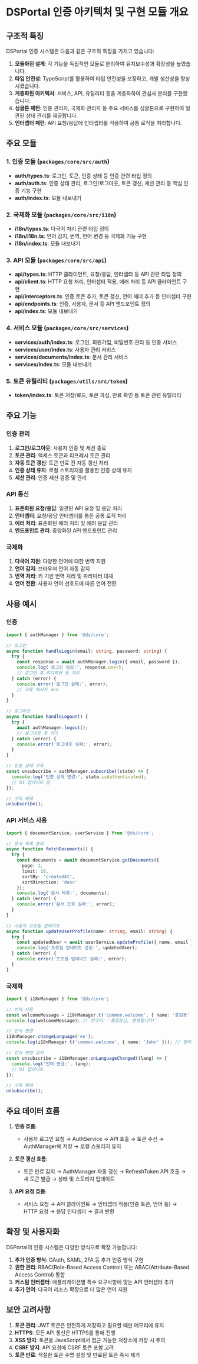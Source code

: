 # DSPortal 인증 아키텍처 및 구현 모듈 개요

## 구조적 특징

DSPortal 인증 시스템은 다음과 같은 구조적 특징을 가지고 있습니다:

1. **모듈화된 설계**: 각 기능을 독립적인 모듈로 분리하여 유지보수성과 확장성을 높였습니다.
2. **타입 안전성**: TypeScript를 활용하여 타입 안전성을 보장하고, 개발 생산성을 향상시켰습니다.
3. **계층화된 아키텍처**: 서비스, API, 유틸리티 등을 계층화하여 관심사 분리를 구현했습니다.
4. **싱글톤 패턴**: 인증 관리자, 국제화 관리자 등 주요 서비스를 싱글톤으로 구현하여 일관된 상태 관리를 제공합니다.
5. **인터셉터 패턴**: API 요청/응답에 인터셉터를 적용하여 공통 로직을 처리합니다.

## 주요 모듈

### 1. 인증 모듈 (`packages/core/src/auth`)

- **auth/types.ts**: 로그인, 토큰, 인증 상태 등 인증 관련 타입 정의
- **auth/auth.ts**: 인증 상태 관리, 로그인/로그아웃, 토큰 갱신, 세션 관리 등 핵심 인증 기능 구현
- **auth/index.ts**: 모듈 내보내기

### 2. 국제화 모듈 (`packages/core/src/i18n`)

- **i18n/types.ts**: 다국어 처리 관련 타입 정의
- **i18n/i18n.ts**: 언어 감지, 번역, 언어 변경 등 국제화 기능 구현
- **i18n/index.ts**: 모듈 내보내기

### 3. API 모듈 (`packages/core/src/api`)

- **api/types.ts**: HTTP 클라이언트, 요청/응답, 인터셉터 등 API 관련 타입 정의
- **api/client.ts**: HTTP 요청 처리, 인터셉터 적용, 에러 처리 등 API 클라이언트 구현
- **api/interceptors.ts**: 인증 토큰 추가, 토큰 갱신, 언어 헤더 추가 등 인터셉터 구현
- **api/endpoints.ts**: 인증, 사용자, 문서 등 API 엔드포인트 정의
- **api/index.ts**: 모듈 내보내기

### 4. 서비스 모듈 (`packages/core/src/services`)

- **services/auth/index.ts**: 로그인, 회원가입, 비밀번호 관리 등 인증 서비스
- **services/user/index.ts**: 사용자 관리 서비스
- **services/documents/index.ts**: 문서 관리 서비스
- **services/index.ts**: 모듈 내보내기

### 5. 토큰 유틸리티 (`packages/utils/src/token`)

- **token/index.ts**: 토큰 저장/로드, 토큰 파싱, 만료 확인 등 토큰 관련 유틸리티

## 주요 기능

### 인증 관리

1. **로그인/로그아웃**: 사용자 인증 및 세션 종료
2. **토큰 관리**: 액세스 토큰과 리프레시 토큰 관리
3. **자동 토큰 갱신**: 토큰 만료 전 자동 갱신 처리
4. **인증 상태 유지**: 로컬 스토리지를 활용한 인증 상태 유지
5. **세션 관리**: 인증 세션 검증 및 관리

### API 통신

1. **표준화된 요청/응답**: 일관된 API 요청 및 응답 처리
2. **인터셉터**: 요청/응답 인터셉터를 통한 공통 로직 처리
3. **에러 처리**: 표준화된 에러 처리 및 에러 응답 관리
4. **엔드포인트 관리**: 중앙화된 API 엔드포인트 관리

### 국제화

1. **다국어 지원**: 다양한 언어에 대한 번역 지원
2. **언어 감지**: 브라우저 언어 자동 감지
3. **번역 처리**: 키 기반 번역 처리 및 파라미터 대체
4. **언어 전환**: 사용자 언어 선호도에 따른 언어 전환

## 사용 예시

### 인증

```typescript
import { authManager } from '@ds/core';

// 로그인
async function handleLogin(email: string, password: string) {
  try {
    const response = await authManager.login({ email, password });
    console.log('로그인 성공:', response.user);
    // 로그인 후 리디렉션 등 처리
  } catch (error) {
    console.error('로그인 실패:', error);
    // 오류 메시지 표시
  }
}

// 로그아웃
async function handleLogout() {
  try {
    await authManager.logout();
    // 로그아웃 후 처리
  } catch (error) {
    console.error('로그아웃 실패:', error);
  }
}

// 인증 상태 구독
const unsubscribe = authManager.subscribe((state) => {
  console.log('인증 상태 변경:', state.isAuthenticated);
  // UI 업데이트 등
});

// 구독 해제
unsubscribe();
```

### API 서비스 사용

```typescript
import { documentService, userService } from '@ds/core';

// 문서 목록 조회
async function fetchDocuments() {
  try {
    const documents = await documentService.getDocuments({
      page: 1,
      limit: 10,
      sortBy: 'createdAt',
      sortDirection: 'desc'
    });
    console.log('문서 목록:', documents);
  } catch (error) {
    console.error('문서 조회 실패:', error);
  }
}

// 사용자 프로필 업데이트
async function updateUserProfile(name: string, email: string) {
  try {
    const updatedUser = await userService.updateProfile({ name, email });
    console.log('프로필 업데이트 성공:', updatedUser);
  } catch (error) {
    console.error('프로필 업데이트 실패:', error);
  }
}
```

### 국제화

```typescript
import { i18nManager } from '@ds/core';

// 번역 사용
const welcomeMessage = i18nManager.t('common.welcome', { name: '홍길동' });
console.log(welcomeMessage); // 한국어: '홍길동님, 환영합니다!'

// 언어 변경
i18nManager.changeLanguage('en');
console.log(i18nManager.t('common.welcome', { name: 'John' })); // 영어: 'Welcome, John!'

// 언어 변경 감지
const unsubscribe = i18nManager.onLanguageChanged((lang) => {
  console.log('언어 변경:', lang);
  // UI 업데이트
});

// 구독 해제
unsubscribe();
```

## 주요 데이터 흐름

1. **인증 흐름**:
    - 사용자 로그인 요청 → AuthService → API 호출 → 토큰 수신 → AuthManager에 저장 → 로컬 스토리지 유지

2. **토큰 갱신 흐름**:
    - 토큰 만료 감지 → AuthManager 자동 갱신 → RefreshToken API 호출 → 새 토큰 발급 → 상태 및 스토리지 업데이트

3. **API 요청 흐름**:
    - 서비스 요청 → API 클라이언트 → 인터셉터 적용(인증 토큰, 언어 등) → HTTP 요청 → 응답 인터셉터 → 결과 반환

## 확장 및 사용자화

DSPortal의 인증 시스템은 다양한 방식으로 확장 가능합니다:

1. **추가 인증 방식**: OAuth, SAML, 2FA 등 추가 인증 방식 구현
2. **권한 관리**: RBAC(Role-Based Access Control) 또는 ABAC(Attribute-Based Access Control) 통합
3. **커스텀 인터셉터**: 애플리케이션별 특수 요구사항에 맞는 API 인터셉터 추가
4. **추가 언어**: 다국어 리소스 확장으로 더 많은 언어 지원

## 보안 고려사항

1. **토큰 관리**: JWT 토큰은 안전하게 저장하고 필요할 때만 메모리에 유지
2. **HTTPS**: 모든 API 통신은 HTTPS를 통해 진행
3. **XSS 방지**: 토큰을 JavaScript에서 접근 가능한 저장소에 저장 시 주의
4. **CSRF 방지**: API 요청에 CSRF 토큰 포함 고려
5. **토큰 만료**: 적절한 토큰 수명 설정 및 만료된 토큰 즉시 제거
